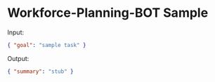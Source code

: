 # Workforce-Planning-BOT Sample

Input:

```json
{ "goal": "sample task" }
```

Output:

```json
{ "summary": "stub" }
```
